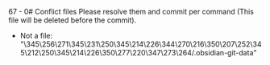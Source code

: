 67 - 0# Conflict files
Please resolve them and commit per command (This file will be deleted before the commit).
- Not a file: "\345\256\271\345\231\250\345\214\226\344\270\216\350\207\252\345\212\250\345\214\226\350\277\220\347\273\264/.obsidian-git-data"